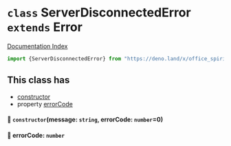 # `class` ServerDisconnectedError `extends` Error

[Documentation Index](../README.md)

```ts
import {ServerDisconnectedError} from "https://deno.land/x/office_spirit_mysql@v0.19.5/mod.ts"
```

## This class has

- [constructor](#-constructormessage-string-errorcode-number0)
- property [errorCode](#-errorcode-number)


#### 🔧 `constructor`(message: `string`, errorCode: `number`=0)



#### 📄 errorCode: `number`



